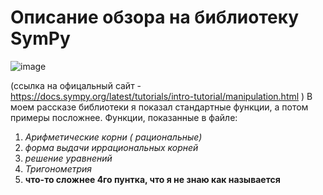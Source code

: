 # Описание обзора на библиотеку SymPy
![image](https://github.com/user-attachments/assets/c1ae9082-4b44-4798-9f43-8d8793d05e12)

(ссылка на офицальный сайт - https://docs.sympy.org/latest/tutorials/intro-tutorial/manipulation.html
)
В моем рассказе библиотеки я показал стандартные функции, а потом примеры посложнее. Функции, показанные в файле:
1. *Арифметические корни ( рациональные)*
2. *форма выдачи иррациональных корней*
3. *решение уравнений*
4. *Тригонометрия*
5. **что-то сложнее 4го пунтка, что я не знаю как называется**

